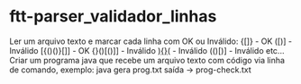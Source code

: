 # ftt-parser_validador_linhas
Ler um arquivo texto e marcar cada linha com OK ou Inválido:  {[]} - OK  ([)] - Inválido  [{()()}[]] - OK  {}()[()]] - Inválido  )[{}]()( - Inválido  (()[)] - Inválido  etc...  Criar um programa java que recebe um arquivo texto com código via linha de comando, exemplo:  java gera prog.txt  saída -> prog-check.txt
